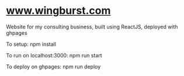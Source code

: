# www.wingburst.com

Website for my consulting business, built using ReactJS, deployed with ghpages

To setup:
npm install

To run on localhost:3000:
npm run start

To deploy on ghpages:
npm run deploy

